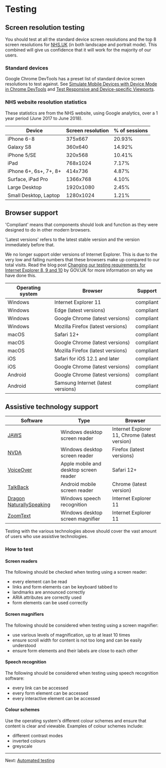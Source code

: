 
# Testing

## Screen resolution testing

You should test at all the standard device screen resolutions and the top 8 screen
resolutions for [NHS.UK](https://www.nhs.uk) (in both landscape and portrait mode).
This combined will give us confidence that it will work for the majority of our users.

### Standard devices

Google Chrome DevTools has a preset list of standard device screen resolutions to test against.
See [Simulate Mobile Devices with Device Mode in Chrome DevTools](https://developers.google.com/web/tools/chrome-devtools/device-mode/)
and [Test Responsive and Device-specific Viewports](https://developers.google.com/web/tools/chrome-devtools/device-mode/emulate-mobile-viewports).

### NHS website resolution statistics

These statistics are from the NHS website, using Google analytics, over a 1 year period (June 2017 to June 2018).

| Device                  | Screen resolution   | % of sessions |
|-------------------------|---------------------|---------------|
| iPhone 6-8              | 375x667             | 20.93%        |
| Galaxy S8               | 360x640             | 14.92%        |
| iPhone 5/SE             | 320x568             | 10.41%        |
| iPad                    | 768x1024            | 7.17%         |
| iPhone 6+, 6s+, 7+, 8+  | 414x736             | 4.87%         |
| Surface, iPad Pro       | 1366x768            | 4.10%         |
| Large Desktop           | 1920x1080           | 2.45%         |
| Small Desktop, Laptop   | 1280x1024           | 1.21%         |

## Browser support

'Compliant' means that components should look and function as they were designed to do in other modern browsers.

'Latest versions' refers to the latest stable version and the version immediately before that.

We no longer support older versions of Internet Explorer. This is due to the very low and falling numbers that these browsers make up compared to our total visits. Read the blog post [Changing our testing requirements for Internet Explorer 8, 9 and 10](https://technology.blog.gov.uk/2018/06/26/changing-our-testing-requirements-for-internet-explorer-8-9-and-10/) by GOV.UK for more information on why we have done this.

| Operating system | Browser                              | Support   |
|----------------- |--------------------------------------|-----------|
| Windows          | Internet Explorer 11                 | compliant |
| Windows          | Edge (latest versions)               | compliant |
| Windows          | Google Chrome (latest versions)      | compliant |
| Windows          | Mozilla Firefox (latest versions)    | compliant |
| macOS            | Safari 12+                           | compliant |
| macOS            | Google Chrome (latest versions)      | compliant |
| macOS            | Mozilla Firefox (latest versions)    | compliant |
| iOS              | Safari for iOS 12.1 and later        | compliant |
| iOS              | Google Chrome (latest versions)      | compliant |
| Android          | Google Chrome (latest versions)      | compliant |
| Android          | Samsung Internet (latest versions)   | compliant |

## Assistive technology support

| Software                 | Type               | Browser                             |
|--------------------------|--------------------|-------------------------------------|
| [JAWS](https://www.freedomscientific.com/Products/Blindness/JAWS)     | Windows desktop screen reader      | Internet Explorer 11, Chrome (latest version) |
| [NVDA](https://www.nvaccess.org/) | Windows desktop screen reader      | Firefox (latest versions)|
| [VoiceOver](https://www.apple.com/uk/accessibility/iphone/vision/)           | Apple mobile and desktop screen reader      | Safari 12+ |
| [TalkBack](https://support.google.com/accessibility/android/topic/3529932?hl=en-GB&ref_topic=9078845)           | Android mobile screen reader      | Chrome (latest version) |
| [Dragon NaturallySpeaking](https://www.nuance.com/en-gb/dragon.html)| Windows speech recognition | Internet Explorer 11 |
| [ZoomText](https://www.zoomtext.com/products/zoomtext-magnifierreader/)             | Windows desktop screen magnifier   | Internet Explorer 11 |

Testing with the various technologies above should cover the vast amount of
users who use assistive technologies.

### How to test

#### Screen readers

The following should be checked when testing using a screen reader:

- every element can be read
- links and form elements can be keyboard tabbed to
- landmarks are announced correctly
- ARIA attributes are correctly used
- form elements can be used correctly


#### Screen magnifiers

The following should be considered when testing using a screen magnifier:

- use various levels of magnification, up to at least 10 times
- ensure scroll width for content is not too long and can be easily understood
- ensure form elements and their labels are close to each other


#### Speech recognition

The following should be considered when testing using speech recognition software:

- every link can be accessed
- every form element can be accessed
- every interactive element can be accessed


#### Colour schemes

Use the operating system's different colour schemes and ensure that content is
clear and viewable. Examples of colour schemes include:

- different contrast modes
- inverted colours
- greyscale

---

Next: [Automated testing](automated-testing.md)
